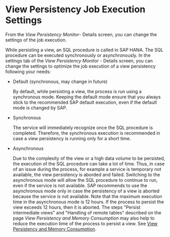<!-- loiod04f5dd6bbda44448407d54d2a7979be -->

# View Persistency Job Execution Settings

From the *View Persistency Monitor*- Details screen, you can change the settings of the job execution.

While persisting a view, an SQL procedure is called in SAP HANA. The SQL procedure can be executed synchronously or asynchronously. In the settings tab of the *View Persistency Monitor* - Details screen, you can change the settings to optimize the job execution of a view persistency following your needs:

-   Default \(synchronous, may change in future\)

    By default, while persisting a view, the process is run using a synchronous mode. Keeping the default mode ensure that you always stick to the recommended SAP default execution, even if the default mode is changed by SAP.

-   Synchronous

    The service will immediately recognize once the SQL procedure is completed. Therefore, the synchronous execution is recommended in case a view persistency is running only for a short time.

-   Asynchronous

    Due to the complexity of the view or a high data volume to be persisted, the execution of the SQL procedure can take a lot of time. Thus, in case of an issue during the process, for example a service is temporary not available, the view persistency is aborded and failed. Switching to the asynchronous mode will allow the SQL procedure to continue to run, even if the service is not available. SAP recommends to use the asynchronous mode only in case the persistency of a view is aborted because the service is not available. Note that the maximum execution time in the asynchronous mode is 12 hours. If the process to persist the view exceeds 12 hours, then it is aborted. The steps "Persist intermediate views" and "Handling of remote tables" described on the page *View Persistency and Memory Consumption* may also help to reduce the execution time of the process to persist a view. See [View Persistency and Memory Consumption](view-persistency-and-memory-consumption-e3d0495.md).


